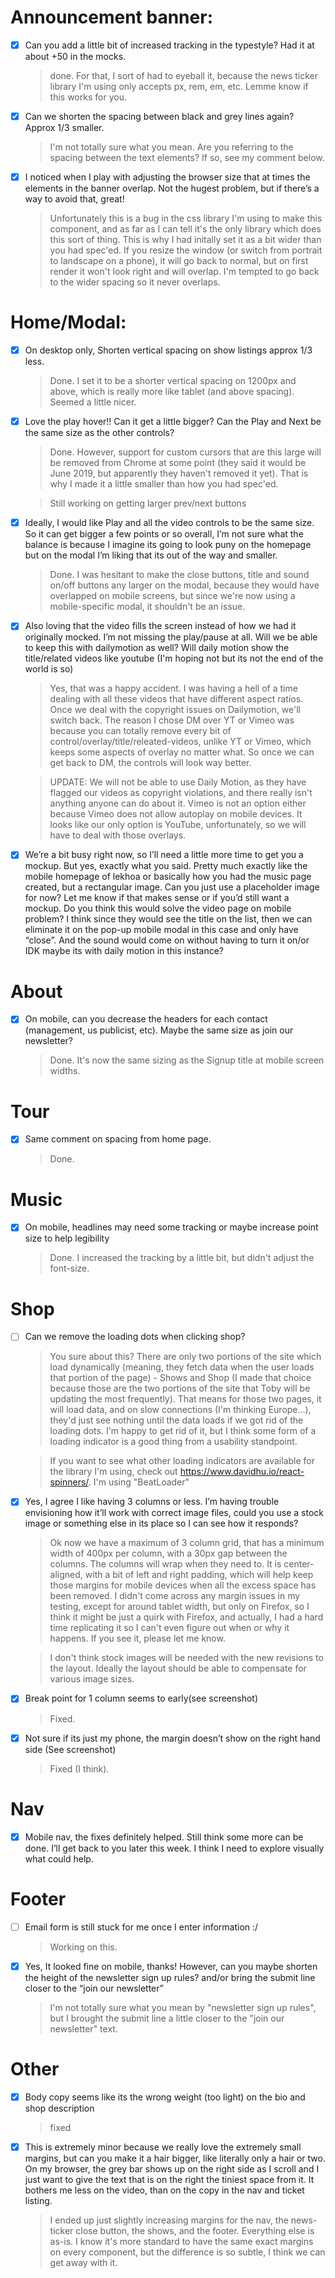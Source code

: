 # Announcement banner:

- [x] Can you add a little bit of increased tracking in the typestyle? Had it at about +50 in the mocks.

  > done. For that, I sort of had to eyeball it, because the news ticker library I'm
  > using only accepts px, rem, em, etc. Lemme know if this works for you.

- [x] Can we shorten the spacing between black and grey lines again? Approx 1/3 smaller.

  > I'm not totally sure what you mean. Are you referring to the spacing between the text elements? If so, see my comment below.

- [x] I noticed when I play with adjusting the browser size that at times the elements in the banner overlap. Not the hugest problem, but if there’s a way to avoid that, great!
  > Unfortunately this is a bug in the css library I'm using to make this component, and as far as I can tell it's the only library which does this sort of thing. This is why I had initally set it as a bit wider than you had spec'ed. If you resize the window (or switch from portrait to landscape on a phone), it will go back to normal, but on first render it won't look right and will overlap. I'm tempted to go back to the wider spacing so it never overlaps.

# Home/Modal:

- [x] On desktop only, Shorten vertical spacing on show listings approx 1/3 less.

  > Done. I set it to be a shorter vertical spacing on 1200px and above, which is really more like tablet (and above spacing). Seemed a little nicer.

- [x] Love the play hover!! Can it get a little bigger? Can the Play and Next be the same size as the other controls?

  > Done. However, support for custom cursors that are this large will be removed from Chrome at some point (they said it would be June 2019, but apparently they haven't removed it yet). That is why I made it a little smaller than how you had spec'ed.

  > Still working on getting larger prev/next buttons

- [x] Ideally, I would like Play and all the video controls to be the same size. So it can get bigger a few points or so overall, I’m not sure what the balance is because I imagine its going to look puny on the homepage but on the modal I’m liking that its out of the way and smaller.

  > Done. I was hesitant to make the close buttons, title and sound on/off buttons any larger on the modal, because they would have overlapped on mobile screens, but since we're now using a mobile-specific modal, it shouldn't be an issue.

- [x] Also loving that the video fills the screen instead of how we had it originally mocked. I’m not missing the play/pause at all. Will we be able to keep this with dailymotion as well? Will daily motion show the title/related videos like youtube (I'm hoping not but its not the end of the world is so)

  > Yes, that was a happy accident. I was having a hell of a time dealing with all these videos that have different aspect ratios. Once we deal with the copyright issues on Dailymotion, we'll switch back. The reason I chose DM over YT or Vimeo was because you can totally remove every bit of control/overlay/title/releated-videos, unlike YT or Vimeo, which keeps some aspects of overlay no matter what. So once we can get back to DM, the controls will look way better.

  > UPDATE: We will not be able to use Daily Motion, as they have flagged our videos as copyright violations, and there really isn't anything anyone can do about it. Vimeo is not an option either because Vimeo does not allow autoplay on mobile devices. It looks like our only option is YouTube, unfortunately, so we will have to deal with those overlays.

- [x] We’re a bit busy right now, so I’ll need a little more time to get you a mockup. But yes, exactly what you said. Pretty much exactly like the mobile homepage of lekhoa or basically how you had the music page created, but a rectangular image. Can you just use a placeholder image for now? Let me know if that makes sense or if you’d still want a mockup. Do you think this would solve the video page on mobile problem? I think since they would see the title on the list, then we can eliminate it on the pop-up mobile modal in this case and only have “close”. And the sound would come on without having to turn it on/or IDK maybe its with daily motion in this instance?

# About

- [x] On mobile, can you decrease the headers for each contact (management, us publicist, etc). Maybe the same size as join our newsletter?
  > Done. It's now the same sizing as the Signup title at mobile screen widths.

# Tour

- [x] Same comment on spacing from home page.
  > Done.

# Music

- [x] On mobile, headlines may need some tracking or maybe increase point size to help legibility
  > Done. I increased the tracking by a little bit, but didn't adjust the font-size.

# Shop

- [ ] Can we remove the loading dots when clicking shop?

  > You sure about this? There are only two portions of the site which load dynamically (meaning, they fetch data when the user loads that portion of the page) - Shows and Shop (I made that choice because those are the two portions of the site that Toby will be updating the most frequently). That means for those two pages, it will load data, and on slow connections (I'm thinking Europe...), they'd just see nothing until the data loads if we got rid of the loading dots. I'm happy to get rid of it, but I think some form of a loading indicator is a good thing from a usability standpoint.

  > If you want to see what other loading indicators are available for the library I'm using, check out https://www.davidhu.io/react-spinners/. I'm using "BeatLoader"

- [x] Yes, I agree I like having 3 columns or less. I’m having trouble envisioning how it’ll work with correct image files, could you use a stock image or something else in its place so I can see how it responds?

  > Ok now we have a maximum of 3 column grid, that has a minimum width of 400px per column, with a 30px gap between the columns. The columns will wrap when they need to. It is center-aligned, with a bit of left and right padding, which will help keep those margins for mobile devices when all the excess space has been removed. I didn't come across any margin issues in my testing, except for around tablet width, but only on Firefox, so I think it might be just a quirk with Firefox, and actually, I had a hard time replicating it so I can't even figure out when or why it happens. If you see it, please let me know.

  > I don't think stock images will be needed with the new revisions to the layout. Ideally the layout should be able to compensate for various image sizes.

- [x] Break point for 1 column seems to early(see screenshot)

  > Fixed.

- [x] Not sure if its just my phone, the margin doesn’t show on the right hand side (See screenshot)
  > Fixed (I think).

# Nav

- [x] Mobile nav, the fixes definitely helped. Still think some more can be done. I’ll get back to you later this week. I think I need to explore visually what could help.

# Footer

- [ ] Email form is still stuck for me once I enter information :/

  > Working on this.

- [x] Yes, It looked fine on mobile, thanks! However, can you maybe shorten the height of the newsletter sign up rules? and/or bring the submit line closer to the “join our newsletter”
  > I'm not totally sure what you mean by "newsletter sign up rules", but I brought the submit line a little closer to the "join our newsletter" text.

# Other

- [x] Body copy seems like its the wrong weight (too light) on the bio and shop description

  > fixed

- [x] This is extremely minor because we really love the extremely small margins, but can you make it a hair bigger, like literally only a hair or two. On my browser, the grey bar shows up on the right side as I scroll and I just want to give the text that is on the right the tiniest space from it. It bothers me less on the video, than on the copy in the nav and ticket listing.
  > I ended up just slightly increasing margins for the nav, the news-ticker close button, the shows, and the footer. Everything else is as-is. I know it's more standard to have the same exact margins on every component, but the difference is so subtle, I think we can get away with it.
